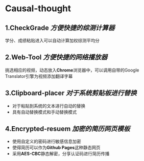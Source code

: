 # Causal-thought

## **1.CheckGrade** *方便快捷的综测计算器*
  学分、成绩粘贴进入可以自动计算加权综测平均分


## **2.Web-Tool** *方便快捷的网络播放器*
  挑选相应的视频，动态放入**Chrome**浏览器中，可以调用自带的Google Translator引擎为视频添加翻译字幕
  

## **3.Clipboard-placer** *对于系统剪贴板进行替换*
  - 对于粘贴到系统的文本进行自动的替换
  - 具有自动替换模式和手动替换模式


## **4.Encrypted-resuem** *加密的简历网页模板*
  - 使用自定义的密码进行敏感信息加密
  - 使得简历可以作为**Github Pages**这种静态网页
  - 采用**AES-CBC**静态解密，分享认证码进行简历传播